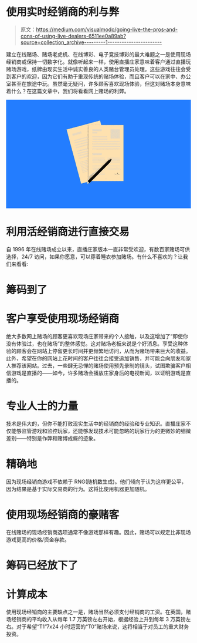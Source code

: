 # 使用实时经销商的利与弊

> 原文：<https://medium.com/visualmodo/going-live-the-pros-and-cons-of-using-live-dealers-6511ee0a89ab?source=collection_archive---------1----------------------->

建立在线赌场、赌场老虎机、在线博彩、电子竞技博彩的最大难题之一是使用现场经销商或保持一切数字化。就像听起来一样，使用直播庄家意味着客户通过直播玩赌场游戏，纸牌由现实生活中诚实善良的人类赌台管理员处理。这些游戏往往会受到客户的欢迎，因为它们有助于重现传统的赌场体验，而且客户可以在家中、办公室甚至在旅途中玩。虽然毫无疑问，许多顾客喜欢现场体验，但这对赌场本身意味着什么？在这篇文章中，我们将看看网上赌场的利弊。

![](img/cc77c88666e3d5828e042929650de836.png)

# 利用活经销商进行直接交易

自 1996 年在线赌场成立以来，直播庄家版本一直非常受欢迎，有数百家赌场可供选择，24/7 访问，如果你愿意，可以穿着睡衣参加赌场。有什么不喜欢的？让我们来看看:

# 筹码到了

# 客户享受使用现场经销商

绝大多数网上赌场的顾客更喜欢现场庄家带来的个人接触，以及这增加了“即使你没有体验过，也在赌场”的整体感觉。这对赌场老板来说是个好消息。享受这种体验的顾客会在网站上停留更长时间并更频繁地访问，从而为赌场带来巨大的收益。此外，希望在你的网站上花时间的客户往往会接受追加销售，并可能会向朋友和家人推荐该网站。过去，一些肆无忌惮的赌场使用预先录制的镜头，试图欺骗客户相信游戏是直播的——如今，许多赌场会播放庄家身后的电视新闻，以证明游戏是直播的。

# 专业人士的力量

技术是伟大的，但你不能打败现实生活中的经销商的经验和专业知识。直播庄家不仅能够监管游戏和监控玩家，还能够发现技术可能忽略的玩家行为的更微妙的细微差别——特别是作弊和赌博成瘾的迹象。

# 精确地

因为现场经销商游戏不依赖于 RNG(随机数生成)。他们倾向于认为这样更公平，因为结果是基于实际交易商的行为。这将比使用机器更加随机。

# 使用现场经销商的豪赌客

在线赌场的现场经销商选项通常不像游戏那样有趣。因此，赌场可以规定比非现场游戏更高的价格/资金存款。

# 筹码已经放下了

# 计算成本

使用现场经销商的主要缺点之一是，赌场当然必须支付经销商的工资。在英国，赌场经销商的平均收入从每年 1.7 万英镑左右开始，根据经验上升到每年 3 万英镑左右。对于希望“T1”7x24 小时运营的“T0”赌场来说，这将相当于对员工的重大财务投资。
